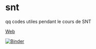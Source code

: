 # snt

qq codes utiles pendant le cours de SNT

<a href="/web"> Web </a>

[![Binder](https://mybinder.org/badge_logo.svg)](https://mybinder.org/v2/gh/matchre/snt/master)
